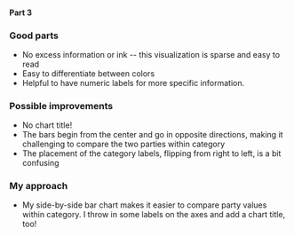 #### Part 3

### Good parts
- No excess information or ink -- this visualization is sparse and easy to read
- Easy to differentiate between colors
- Helpful to have numeric labels for more specific information.

### Possible improvements
- No chart title!
- The bars begin from the center and go in opposite directions, making it challenging to compare the two parties within category
- The placement of the category labels, flipping from right to left, is a bit confusing

### My approach
- My side-by-side bar chart makes it easier to compare party values within category. I throw in some labels on the axes and add a chart title, too!
